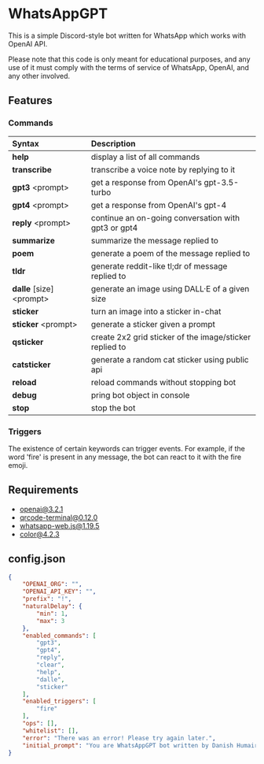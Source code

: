 # WhatsAppGPT

This is a simple Discord-style bot written for WhatsApp which works with OpenAI API.

Please note that this code is only meant for educational purposes, and any use of it must comply with the terms of service of WhatsApp, OpenAI, and any other involved.

## Features

### Commands
| Syntax                        | Description                                               |
| :---------------------------- | :-------------------------------------------------------- |
| **help**                      | display a list of all commands                            |
| **transcribe**                | transcribe a voice note by replying to it                 |
| **gpt3** \<prompt\>           | get a response from OpenAI's gpt-3.5-turbo                |
| **gpt4** \<prompt\>           | get a response from OpenAI's gpt-4                        |
| **reply** \<prompt\>          | continue an on-going conversation with gpt3 or gpt4       |
| **summarize**                 | summarize the message replied to                          |
| **poem**                      | generate a poem of the message replied to                 |
| **tldr**                      | generate reddit-like tl;dr of message replied to          |
| **dalle** \[size\] \<prompt\> | generate an image using DALL·E of a given size            |
| **sticker**                   | turn an image into a sticker in-chat                      |
| **sticker** \<prompt\>        | generate a sticker given a prompt                         |
| **qsticker**                  | create 2x2 grid sticker of the image/sticker replied to   |
| **catsticker**                | generate a random cat sticker using public api            |
| **reload**                    | reload commands without stopping bot                      |
| **debug**                     | pring bot object in console                               |
| **stop**                      | stop the bot                                              |

### Triggers
The existence of certain keywords can trigger events. For example, if the word 'fire' is present in any message, the bot can react to it with the fire emoji.

## Requirements
- openai@3.2.1
- qrcode-terminal@0.12.0
- whatsapp-web.js@1.19.5
- color@4.2.3

## config.json
```json
{
    "OPENAI_ORG": "",
    "OPENAI_API_KEY": "",
    "prefix": "!",
    "naturalDelay": {
        "min": 1,
        "max": 3
    },
    "enabled_commands": [
        "gpt3",
        "gpt4",
        "reply",
        "clear",
        "help",
        "dalle",
        "sticker"
    ],
    "enabled_triggers": [
        "fire"
    ],
    "ops": [],
    "whitelist": [],
    "error": "There was an error! Please try again later.",
    "initial_prompt": "You are WhatsAppGPT bot written by Danish Humair."
}
```
